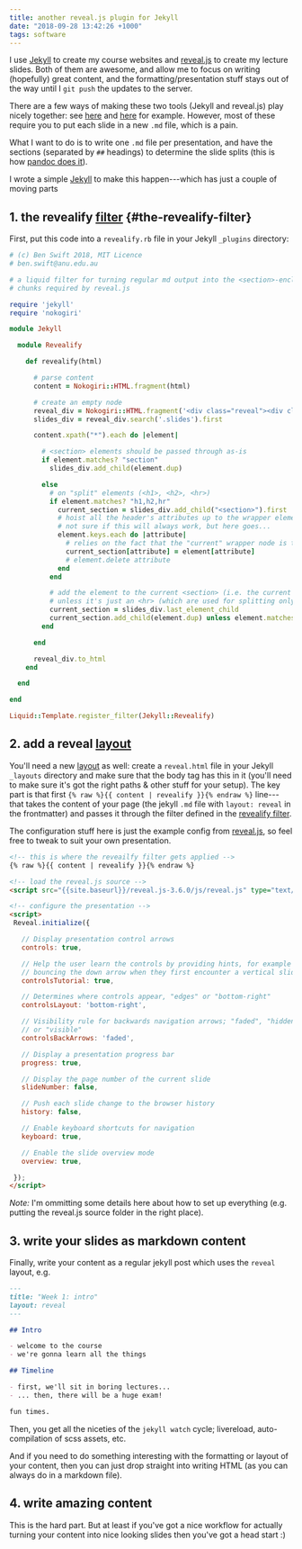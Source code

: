 ```yaml
---
title: another reveal.js plugin for Jekyll
date: "2018-09-28 13:42:26 +1000"
tags: software
---
```


I use [Jekyll](https://jekyllrb.com/) to create my course websites and
[reveal.js](https://github.com/hakimel/reveal.js/) to create my lecture slides.
Both of them are awesome, and allow me to focus on writing (hopefully) great
content, and the formatting/presentation stuff stays out of the way until I `git
push` the updates to the server.

There are a few ways of making these two tools (Jekyll and reveal.js) play
nicely together: see [here](https://github.com/dploeger/jekyll-revealjs) and
[here](https://medium.com/aerobatic-blog/building-a-reveal-js-presentation-with-jekyll-collections-52bcdba4114a)
for example. However, most of these require you to put each slide in a new `.md`
file, which is a pain.

What I want to do is to write one `.md` file per presentation, and have the
sections (separated by `##` headings) to determine the slide splits (this is how
[pandoc does it](https://pandoc.org/MANUAL.html#producing-slide-shows-with-pandoc)).

I wrote a simple [Jekyll](https://jekyllrb.com/docs/plugins/) to make this
happen---which has just a couple of moving parts

## 1. the revealify [filter](https://jekyllrb.com/docs/plugins/filters/) {#the-revealify-filter}

First, put this code into a `revealify.rb` file in your Jekyll `_plugins`
directory:

```ruby
# (c) Ben Swift 2018, MIT Licence
# ben.swift@anu.edu.au

# a liquid filter for turning regular md output into the <section>-enclosed
# chunks required by reveal.js

require 'jekyll'
require 'nokogiri'

module Jekyll

  module Revealify

    def revealify(html)

      # parse content
      content = Nokogiri::HTML.fragment(html)

      # create an empty node
      reveal_div = Nokogiri::HTML.fragment('<div class="reveal"><div class="slides"></div></div>', 'UTF-8')
      slides_div = reveal_div.search('.slides').first

      content.xpath("*").each do |element|

        # <section> elements should be passed through as-is
        if element.matches? "section"
          slides_div.add_child(element.dup)

        else
          # on "split" elements (<h1>, <h2>, <hr>)
          if element.matches? "h1,h2,hr"
            current_section = slides_div.add_child("<section>").first
            # hoist all the header's attributes up to the wrapper element
            # not sure if this will always work, but here goes...
            element.keys.each do |attribute|
              # relies on the fact that the "current" wrapper node is the last child in ret
              current_section[attribute] = element[attribute]
              # element.delete attribute
            end
          end

          # add the element to the current <section> (i.e. the current slide)
          # unless it's just an <hr> (which are used for splitting only)
          current_section = slides_div.last_element_child
          current_section.add_child(element.dup) unless element.matches? "hr"
        end

      end

      reveal_div.to_html
    end

  end

end

Liquid::Template.register_filter(Jekyll::Revealify)
```

## 2. add a reveal [layout](https://jekyllrb.com/docs/layouts/)

You'll need a new [layout](https://jekyllrb.com/docs/layouts/) as well: create a
`reveal.html` file in your Jekyll `_layouts` directory and make sure that the
body tag has this in it (you'll need to make sure it's got the right paths &
other stuff for your setup). The key part is that first `{% raw %}{{ content |
revealify }}{% endraw %}` line---that takes the content of your page (the jekyll
`.md` file with `layout: reveal` in the frontmatter) and passes it through the
filter defined in the [revealify filter](#the-revealify-filter).

The configuration stuff here is just the example config from
[reveal.js](https://github.com/hakimel/reveal.js#configuration), so feel free to
tweak to suit your own presentation.

```html
<!-- this is where the reveailfy filter gets applied -->
{% raw %}{{ content | revealify }}{% endraw %}

<!-- load the reveal.js source -->
<script src="{{site.baseurl}}/reveal.js-3.6.0/js/reveal.js" type="text/javascript"></script>

<!-- configure the presentation -->
<script>
 Reveal.initialize({

   // Display presentation control arrows
   controls: true,

   // Help the user learn the controls by providing hints, for example by
   // bouncing the down arrow when they first encounter a vertical slide
   controlsTutorial: true,

   // Determines where controls appear, "edges" or "bottom-right"
   controlsLayout: 'bottom-right',

   // Visibility rule for backwards navigation arrows; "faded", "hidden"
   // or "visible"
   controlsBackArrows: 'faded',

   // Display a presentation progress bar
   progress: true,

   // Display the page number of the current slide
   slideNumber: false,

   // Push each slide change to the browser history
   history: false,

   // Enable keyboard shortcuts for navigation
   keyboard: true,

   // Enable the slide overview mode
   overview: true,

 });
</script>
```

*Note:* I'm ommitting some details here about how to set up everything (e.g.
putting the reveal.js source folder in the right place).

## 3. write your slides as markdown content

Finally, write your content as a regular jekyll post which uses the `reveal`
layout, e.g.

```md
---
title: "Week 1: intro"
layout: reveal
---

## Intro

- welcome to the course
- we're gonna learn all the things

## Timeline

- first, we'll sit in boring lectures...
- ... then, there will be a huge exam!

fun times.
```

Then, you get all the niceties of the `jekyll watch` cycle; livereload,
auto-compilation of scss assets, etc.

And if you need to do something interesting with the formatting or layout of
your content, then you can just drop straight into writing HTML (as you can
always do in a markdown file).

## 4. write amazing content

This is the hard part. But at least if you've got a nice workflow for actually
turning your content into nice looking slides then you've got a head start :)
